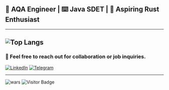 ## 🧪 AQA Engineer | ⌨️ Java SDET | 🦀 Aspiring Rust Enthusiast  
---
![Top Langs](https://github-readme-stats.vercel.app/api/top-langs/?username=maltsev-dev&hide=TeX&layout=compact&theme=calm_pink)  
---

### 📩 Feel free to reach out for collaboration or job inquiries.
[![LinkedIn](https://img.shields.io/badge/linkedin-%230077B5.svg?style=for-the-badge&logoColor=white)](https://www.linkedin.com/in/anatolii-maltsev/)
[![Telegram](https://img.shields.io/badge/telegram-%230077B5.svg?style=for-the-badge&logoColor=white)](https://t.me/replicantDuke)  

---
![wars](https://www.codewars.com/users/chemyl/badges/micro)
![Visitor Badge](https://visitor-badge.laobi.icu/badge?page_id=chemyl.chemyl)  
